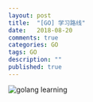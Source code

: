 ```yaml
---
layout: post
title:  "[GO] 学习路线"
date:   2018-08-20
comments: true
categories: GO
tags: GO
description: ""
published: true
---
```


<img src="{{ site.url }}/images/2018/golang/201808/08_01.jpg" alt="golang learning" />


